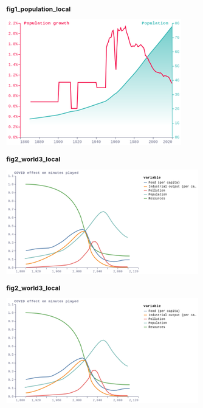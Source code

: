 ### fig1_population_local
!["fig1_population_local"](visualisation/fig1_population_local.png "fig1_population_local")

### fig2_world3_local
!["fig2_world3_local"](visualisation/fig2_world3_local.png "fig2_world3_local")

### fig2_world3_local
!["fig2_world3_local"](visualisation/fig2_world3_local.png "fig2_world3_local")

